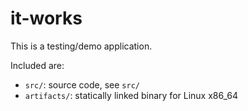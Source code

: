 # it-works

This is a testing/demo application. 

Included are:

* `src/`: source code, see `src/`
* `artifacts/`: statically linked binary for Linux x86_64
